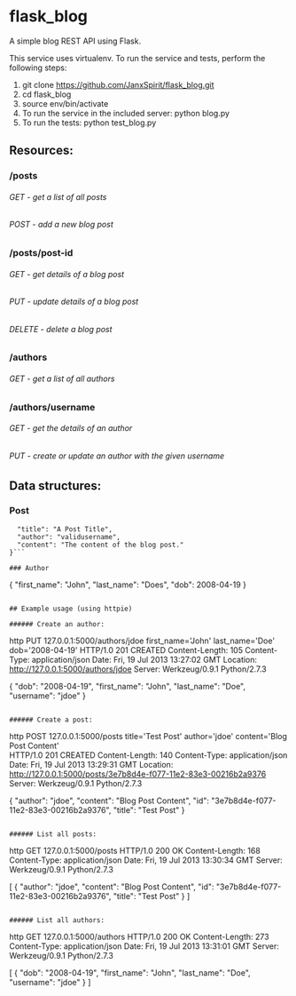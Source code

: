 flask_blog
==========

A simple blog REST API using Flask.

This service uses virtualenv. To run the service and tests, perform the following steps:

1. git clone https://github.com/JanxSpirit/flask_blog.git
2. cd flask_blog
3. source env/bin/activate
4. To run the service in the included server: python blog.py
5. To run the tests: python test_blog.py

## Resources:

### /posts
###### GET - get a list of all posts
###### POST - add a new blog post
### /posts/post-id
###### GET - get details of a blog post
###### PUT - update details of a blog post
###### DELETE - delete a blog post
### /authors
###### GET - get a list of all authors
### /authors/username
###### GET - get the details of an author
###### PUT - create or update an author with the given username

## Data structures:
### Post
```{
  "title": "A Post Title",
  "author": "validusername",
  "content": "The content of the blog post."
}```

### Author
```
{
  "first_name": "John",
  "last_name": "Does",
  "dob": 2008-04-19
}
```

## Example usage (using httpie)

###### Create an author:
```
http PUT 127.0.0.1:5000/authors/jdoe first_name='John' last_name='Doe' dob='2008-04-19'
HTTP/1.0 201 CREATED
Content-Length: 105
Content-Type: application/json
Date: Fri, 19 Jul 2013 13:27:02 GMT
Location: http://127.0.0.1:5000/authors/jdoe
Server: Werkzeug/0.9.1 Python/2.7.3

{
    "dob": "2008-04-19", 
    "first_name": "John", 
    "last_name": "Doe", 
    "username": "jdoe"
}
```

###### Create a post:
```
http POST 127.0.0.1:5000/posts title='Test Post' author='jdoe' content='Blog Post Content'      
HTTP/1.0 201 CREATED
Content-Length: 140
Content-Type: application/json
Date: Fri, 19 Jul 2013 13:29:31 GMT
Location: http://127.0.0.1:5000/posts/3e7b8d4e-f077-11e2-83e3-00216b2a9376
Server: Werkzeug/0.9.1 Python/2.7.3

{
    "author": "jdoe", 
    "content": "Blog Post Content", 
    "id": "3e7b8d4e-f077-11e2-83e3-00216b2a9376", 
    "title": "Test Post"
}
```

###### List all posts:
```
http GET 127.0.0.1:5000/posts
HTTP/1.0 200 OK
Content-Length: 168
Content-Type: application/json
Date: Fri, 19 Jul 2013 13:30:34 GMT
Server: Werkzeug/0.9.1 Python/2.7.3

[
    {
        "author": "jdoe", 
        "content": "Blog Post Content", 
        "id": "3e7b8d4e-f077-11e2-83e3-00216b2a9376", 
        "title": "Test Post"
    }
]
```

###### List all authors:
```
http GET 127.0.0.1:5000/authors
HTTP/1.0 200 OK
Content-Length: 273
Content-Type: application/json
Date: Fri, 19 Jul 2013 13:31:01 GMT
Server: Werkzeug/0.9.1 Python/2.7.3

[
    {
        "dob": "2008-04-19", 
        "first_name": "John", 
        "last_name": "Doe", 
        "username": "jdoe"
    }
]
```